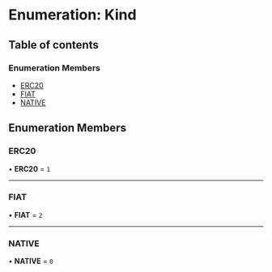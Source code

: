 # Enumeration: Kind

## Table of contents

### Enumeration Members

- [ERC20](Kind.md#erc20)
- [FIAT](Kind.md#fiat)
- [NATIVE](Kind.md#native)

## Enumeration Members

### ERC20

• **ERC20** = ``1``

___

### FIAT

• **FIAT** = ``2``

___

### NATIVE

• **NATIVE** = ``0``
